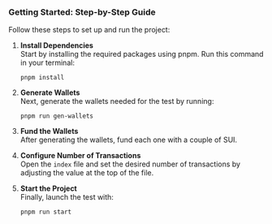 
### Getting Started: Step-by-Step Guide

Follow these steps to set up and run the project:

1. **Install Dependencies**  
   Start by installing the required packages using pnpm. Run this command in your terminal:  
   ```
   pnpm install
   ```

2. **Generate Wallets**  
   Next, generate the wallets needed for the test by running:  
   ```
   pnpm run gen-wallets
   ```

3. **Fund the Wallets**  
   After generating the wallets, fund each one with a couple of SUI.

4. **Configure Number of Transactions**  
   Open the `index` file and set the desired number of transactions by adjusting the value at the top of the file.

5. **Start the Project**  
   Finally, launch the test with:  
   ```
   pnpm run start
   ```

